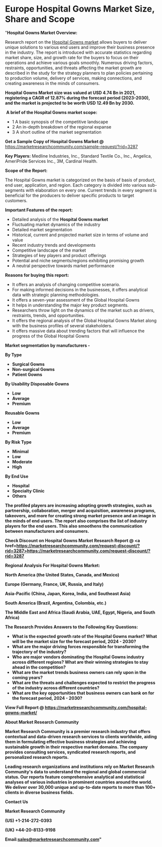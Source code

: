 # Europe Hospital Gowns Market Size, Share and Scope
"<strong>Hospital Gowns Market Overview:</strong>

Research report on the <a href=https://marketresearchcommunity.com/hospital-gowns-market/>Hospital Gowns market</a> allows buyers to deliver unique solutions to various end users and improve their business presence in the industry. The report is introduced with accurate statistics regarding market share, size, and growth rate for the buyers to focus on their operations and achieve various goals smoothly. Numerous driving factors, restraints, opportunities, and threats affecting the market growth are described in the study for the strategy planners to plan policies pertaining to production volume, delivery of services, making connections, and creating awareness in the minds of consumers.

<strong>Hospital Gowns Market size was valued at USD 4.74 Bn in 2021, registering a CAGR of 12.87% during the forecast period (2023-2030), and the market is projected to be worth USD 12.49 Bn by 2030.</strong>

 <Strong>A brief of the Hospital Gowns market scope:</Strong>
<ul>
 <li>1  A basic synopsis of the competitive landscape</li>
 <li>2  An in-depth breakdown of the regional expanse</li>
 <li>3  A short outline of the market segmentation</li>
</ul>
<strong>Get a Sample Copy of Hospital Gowns Market @ </b></strong><a href=https://marketresearchcommunity.com/sample-request/?rid=3287><u>https://marketresearchcommunity.com/sample-request/?rid=3287</u></a>

<strong>Key Players:</strong> 
Medline Industries, Inc., Standard Textile Co., Inc., Angelica, AmeriPride Services Inc., 3M, Cardinal Health.

<strong>Scope of the Report:</strong>

The Hospital Gowns market is categorized on the basis of basis of product, end user, application, and region. Each category is divided into various sub-segments with elaboration on every one. Current trends in every segment is beneficial for the producers to deliver specific products to target customers.

<strong><b>Important Features of the report:</b></strong>
<ul>
  <li>Detailed analysis of the <strong><b>Hospital Gowns </b></strong><strong><b>market</b></strong></li>
  <li>Fluctuating market dynamics of the industry</li>
  <li>Detailed market segmentation</li>
  <li>Historical, current and projected market size in terms of volume and value</li>
  <li>Recent industry trends and developments</li>
  <li>Competitive landscape of the market</li>
  <li>Strategies of key players and product offerings</li>
  <li>Potential and niche segments/regions exhibiting promising growth</li>
  <li>A neutral perspective towards market performance</li>
</ul>
<strong><b>Reasons for buying this report:</b></strong>
<ul>
  <li>It offers an analysis of changing competitive scenario.</li>
  <li>For making informed decisions in the businesses, it offers analytical data with strategic planning methodologies.</li>
  <li>It offers a seven-year assessment of the Global Hospital Gowns</li>
  <li>It helps in understanding the major key product segments.</li>
  <li>Researchers throw light on the dynamics of the market such as drivers, restraints, trends, and opportunities.</li>
  <li>It offers the regional analysis of the Global Hospital Gowns Market along with the business profiles of several stakeholders.</li>
  <li>It offers massive data about trending factors that will influence the progress of the Global Hospital Gowns</li>
</ul>

<strong>Market segmentation by manufacturers -</strong>


<strong><strong>By Type </strong></h4>
<ul>
 	<li>Surgical Gowns</li>
 	<li>Non-surgical Gowns</li>
 	<li>Patient Gowns</li>
</ul>
<strong><strong>By Usability </strong></h4>
Disposable Gowns
<ul>
 	<li>Low</li>
 	<li>Average</li>
 	<li>Premium</li>
</ul>
Reusable Gowns
<ul>
 	<li>Low</li>
 	<li>Average</li>
 	<li>Premium</li>
</ul>
<strong><strong>By Risk Type </strong></h4>
<ul>
 	<li>Minimal</li>
 	<li>Low</li>
 	<li>Moderate</li>
 	<li>High</li>
</ul>
<strong><strong>By End Use </strong></h4>
<ul>
 	<li>Hospital</li>
 	<li>Specialty Clinic</li>
 	<li>Others</li>
</ul>

The profiled players are increasing adopting growth strategies, such as partnership, collaboration, merger and acquisition, awareness programs, takeovers, and more for creating strong market presence and an image in the minds of end users. The report also comprises the list of industry players for the end users. This also smoothens the communication between manufacturers and consumers.

<strong><b>Check Discount on Hospital Gowns Market Research Report @ </b></strong><a href=https://marketresearchcommunity.com/request-discount/?rid=3287><u>https://marketresearchcommunity.com/request-discount/?rid=3287</u></a>

<strong>Regional Analysis For Hospital Gowns Market:</strong>

<strong>North America</strong> (the United States, Canada, and Mexico)

<strong>Europe</strong> (Germany, France, UK, Russia, and Italy)

<strong>Asia-Pacific</strong> (China, Japan, Korea, India, and Southeast Asia)

<strong>South America</strong> (Brazil, Argentina, Colombia, etc.)

<strong>The Middle East and Africa</strong> (Saudi Arabia, UAE, Egypt, Nigeria, and South Africa)

<strong>The Research Provides Answers to the Following Key Questions:</strong>
<ul>
 	<li>What is the expected growth rate of the Hospital Gowns market? What will be the market size for the forecast period, 2024 - 2030?</li>
 	<li>What are the major driving forces responsible for transforming the trajectory of the industry?</li>
 	<li>Who are major vendors dominating the Hospital Gowns industry across different regions? What are their winning strategies to stay ahead in the competition?</li>
 	<li>What are the market trends business owners can rely upon in the coming years?</li>
 	<li>What are the threats and challenges expected to restrict the progress of the industry across different countries?</li>
 	<li>What are the key opportunities that business owners can bank on for the forecast period, 2024 - 2030?</li>
</ul>

<strong>View Full Report @</strong> <a href=https://marketresearchcommunity.com/hospital-gowns-market/>https://marketresearchcommunity.com/hospital-gowns-market/</a>

<strong>About Market Research Community</strong>

Market Research Community is a premier research industry that offers contextual and data-driven research services to clients worldwide, aiding them in formulating effective business strategies and achieving sustainable growth in their respective market domains. The company provides consulting services, syndicated research reports, and personalized research reports.

Leading research organizations and institutions rely on Market Research Community's data to understand the regional and global commercial status. Our reports feature comprehensive analytical and statistical analyses of various industries in prominent countries around the world. We deliver over 30,000 unique and up-to-date reports to more than 100+ clients in diverse business fields.

<strong>Contact Us</strong>

<strong>Market Research Community</strong>

(US) +1-214-272-0393

(UK) +44-20-8133-9198

<strong>Email:</strong>sales@marketresearchcommunity.com"
